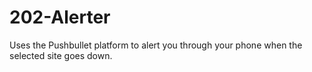 # 202-Alerter
Uses the Pushbullet platform to alert you through your phone when the selected site goes down.
